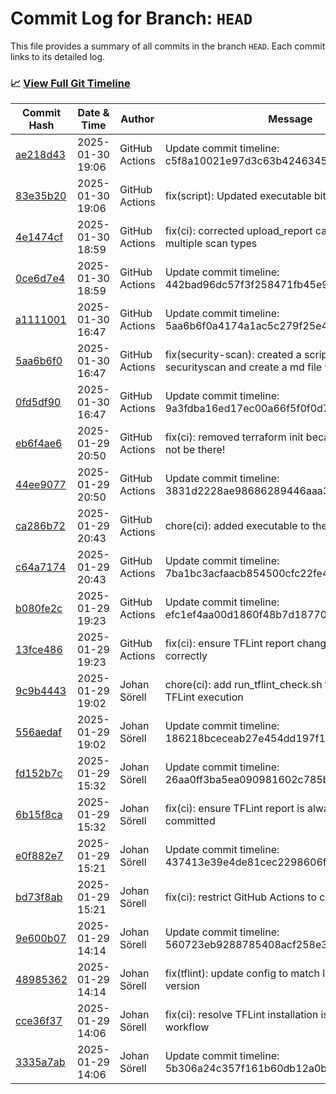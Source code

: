 # Commit Log for Branch: `HEAD`

This file provides a summary of all commits in the branch `HEAD`.
Each commit links to its detailed log.

### 📈 [View Full Git Timeline](./git_timeline_report.md)

| Commit Hash | Date & Time       | Author       | Message           |
|-------------|------------------|--------------|-------------------|
| [ae218d43](./ae218d43.md) | 2025-01-30 19:06 | GitHub Actions | Update commit timeline: c5f8a10021e97d3c63b4246345723ddb92c0f123 |
| [83e35b20](./83e35b20.md) | 2025-01-30 19:06 | GitHub Actions | fix(script): Updated executable bit |
| [4e1474cf](./4e1474cf.md) | 2025-01-30 18:59 | GitHub Actions | fix(ci): corrected upload_report call to handle multiple scan types |
| [0ce6d7e4](./0ce6d7e4.md) | 2025-01-30 18:59 | GitHub Actions | Update commit timeline: 442bad96dc57f3f258471fb45e938e15a58fa38b |
| [a1111001](./a1111001.md) | 2025-01-30 16:47 | GitHub Actions | Update commit timeline: 5aa6b6f0a4174a1ac5c279f25e4d55e3ff2a5656 |
| [5aa6b6f0](./5aa6b6f0.md) | 2025-01-30 16:47 | GitHub Actions | fix(security-scan): created a script to do the securityscan and create a md file v1 |
| [0fd5df90](./0fd5df90.md) | 2025-01-30 16:47 | GitHub Actions | Update commit timeline: 9a3fdba16ed17ec00a66f5f0f0d7dec912ea8c35 |
| [eb6f4ae6](./eb6f4ae6.md) | 2025-01-29 20:50 | GitHub Actions | fix(ci): removed terraform init because that should not be there! |
| [44ee9077](./44ee9077.md) | 2025-01-29 20:50 | GitHub Actions | Update commit timeline: 3831d2228ae98686289446aaa3a2ff2ce5142cf8 |
| [ca286b72](./ca286b72.md) | 2025-01-29 20:43 | GitHub Actions | chore(ci): added executable to the file .. |
| [c64a7174](./c64a7174.md) | 2025-01-29 20:43 | GitHub Actions | Update commit timeline: 7ba1bc3acfaacb854500cfc22fe4cb916c8b37ed |
| [b080fe2c](./b080fe2c.md) | 2025-01-29 19:23 | GitHub Actions | Update commit timeline: efc1ef4aa00d1860f48b7d18770f142db6754c67 |
| [13fce486](./13fce486.md) | 2025-01-29 19:23 | GitHub Actions | fix(ci): ensure TFLint report changes trigger commit correctly |
| [9c9b4443](./9c9b4443.md) | 2025-01-29 19:02 | Johan Sörell | chore(ci): add run_tflint_check.sh for consistent TFLint execution |
| [556aedaf](./556aedaf.md) | 2025-01-29 19:02 | Johan Sörell | Update commit timeline: 186218bceceab27e454dd197f1339139eb3dd1b3 |
| [fd152b7c](./fd152b7c.md) | 2025-01-29 15:32 | Johan Sörell | Update commit timeline: 26aa0ff3ba5ea090981602c785b9cdb512e4c71e |
| [6b15f8ca](./6b15f8ca.md) | 2025-01-29 15:32 | Johan Sörell | fix(ci): ensure TFLint report is always created and committed |
| [e0f882e7](./e0f882e7.md) | 2025-01-29 15:21 | Johan Sörell | Update commit timeline: 437413e39e4de81cec2298606f75ce6ff0090761 |
| [bd73f8ab](./bd73f8ab.md) | 2025-01-29 15:21 | Johan Sörell | fix(ci): restrict GitHub Actions to commit only reports |
| [9e600b07](./9e600b07.md) | 2025-01-29 14:14 | Johan Sörell | Update commit timeline: 560723eb9288785408acf258e3e321dc89bc3939 |
| [48985362](./48985362.md) | 2025-01-29 14:14 | Johan Sörell | fix(tflint): update config to match latest TFLint version |
| [cce36f37](./cce36f37.md) | 2025-01-29 14:06 | Johan Sörell | fix(ci): resolve TFLint installation issue in Terraform workflow |
| [3335a7ab](./3335a7ab.md) | 2025-01-29 14:06 | Johan Sörell | Update commit timeline: 5b306a24c357f161b60db12a0b2f5cecabcee689 |

